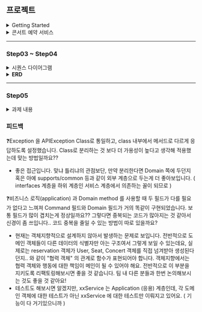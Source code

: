 ## 프로젝트
<details>

<summary>Getting Started</summary>

### Prerequisites

#### Running Docker Containers

`local` profile 로 실행하기 위하여 인프라가 설정되어 있는 Docker 컨테이너를 실행해주셔야 합니다.

```bash
docker-compose up -d
```
</details>

<details>
<summary>콘서트 예약 서비스</summary>

## Description

- **`콘서트 예약 서비스`**를 구현해 봅니다.
- 대기열 시스템을 구축하고, 예약 서비스는 작업가능한 유저만 수행할 수 있도록 해야합니다.
- 사용자는 좌석예약 시에 미리 충전한 잔액을 이용합니다.
- 좌석 예약 요청시에, 결제가 이루어지지 않더라도 일정 시간동안 다른 유저가 해당 좌석에 접근할 수 없도록 합니다.

## Requirements

- 아래 5가지 API 를 구현합니다.
    - 유저 토큰 발급 API
    - 예약 가능 날짜 / 좌석 API
    - 좌석 예약 요청 API
    - 잔액 충전 / 조회 API
    - 결제 API
- 각 기능 및 제약사항에 대해 단위 테스트를 반드시 하나 이상 작성하도록 합니다.
- 다수의 인스턴스로 어플리케이션이 동작하더라도 기능에 문제가 없도록 작성하도록 합니다.
- 동시성 이슈를 고려하여 구현합니다.
- 대기열 개념을 고려해 구현합니다.

## API Specs

1️⃣ **`주요` 유저 대기열 토큰 기능**

- 서비스를 이용할 토큰을 발급받는 API를 작성합니다.
- 토큰은 유저의 UUID 와 해당 유저의 대기열을 관리할 수 있는 정보 ( 대기 순서 or 잔여 시간 등 ) 를 포함합니다.
- 이후 모든 API 는 위 토큰을 이용해 대기열 검증을 통과해야 이용 가능합니다.

> 기본적으로 폴링으로 본인의 대기열을 확인한다고 가정하며, 다른 방안 또한 고려해보고 구현해 볼 수 있습니다.
*** 대기열 토큰 발급 API
* 대기번호 조회 API**
>

**2️⃣ `기본` 예약 가능 날짜 / 좌석 API**

- 예약가능한 날짜와 해당 날짜의 좌석을 조회하는 API 를 각각 작성합니다.
- 예약 가능한 날짜 목록을 조회할 수 있습니다.
- 날짜 정보를 입력받아 예약가능한 좌석정보를 조회할 수 있습니다.

> 좌석 정보는 1 ~ 50 까지의 좌석번호로 관리됩니다.
>

3️⃣ **`주요` 좌석 예약 요청 API**

- 날짜와 좌석 정보를 입력받아 좌석을 예약 처리하는 API 를 작성합니다.
- 좌석 예약과 동시에 해당 좌석은 그 유저에게 약 **5분**간 임시 배정됩니다. ( 시간은 정책에 따라 자율적으로 정의합니다. )
- 만약 배정 시간 내에 결제가 완료되지 않는다면 좌석에 대한 임시 배정은 해제되어야 한다.
- 누군가에게 점유된 동안에는 해당 좌석은 다른 사용자가 예약할 수 없어야 한다.

4️⃣ **`기본`**  **잔액 충전 / 조회 API**

- 결제에 사용될 금액을 API 를 통해 충전하는 API 를 작성합니다.
- 사용자 식별자 및 충전할 금액을 받아 잔액을 충전합니다.
- 사용자 식별자를 통해 해당 사용자의 잔액을 조회합니다.

5️⃣ **`주요` 결제 API**

- 결제 처리하고 결제 내역을 생성하는 API 를 작성합니다.
- 결제가 완료되면 해당 좌석의 소유권을 유저에게 배정하고 대기열 토큰을 만료시킵니다.

<aside>
💡 **KEY POINT**

</aside>

- 유저간 대기열을 요청 순서대로 정확하게 제공할 방법을 고민해 봅니다.
- 동시에 여러 사용자가 예약 요청을 했을 때, 좌석이 중복으로 배정 가능하지 않도록 합니다.
</details>

---

### Step03 ~ Step04
<details>
<summary>시퀀스 다이어그램</summary>

<details>
<summary><b>📌콘서트 조회 시퀀스 다이어그램</b></summary>
	
```mermaid
sequenceDiagram
  participant ConcertController
  ConcertController ->>+ ConcertService: 콘서트 목록 조회
  ConcertService ->>+ ConcertRepository: DB 조회 책임 위임
  ConcertRepository -->>- ConcertService: 콘서트 목록
  ConcertService -->>- ConcertController: 콘서트 목록 응답
  ConcertController ->>+ ConcertService: 콘서트 상세 조회
  ConcertService ->>+ ConcertRepository: DB 조회 책임 위임
  ConcertRepository -->>- ConcertService: 콘서트 상세 정보
  ConcertService -->>- ConcertController: 콘서트 상세 정보 응답
```
</details>

<details>
<summary><b>📌대기열 토큰 요청 시퀀스 다이어그램</b></summary>

```mermaid
sequenceDiagram
    autonumber
    Client ->> Token: 대기열 토큰 요청
    Token ->> Concert: 예매 가능 여부 조회
    opt if 콘서트 전체 매진됨
        Concert -->> Client: ALL_RESERVATED
    end
    Concert -->> Token: 콘서트 예매 가능
    Token ->> Queue: 대기열 Queue Add
    activate Queue
        Queue ->> Queue: 대기열 Queue Add
        Queue ->> Token: 
    deactivate Queue
    activate Token
        Token ->> Token: 토큰 생성
    deactivate Token
    Token -->> Client: 대기열 토큰 응답
```
</details>

<details>
<summary><b>📌대기열 확인 시퀀스 다이어그램</b></summary>

```mermaid
sequenceDiagram
    autonumber
    QueueController ->> QueueService: 대기열 조회 요청
    QueueService ->> QueueRepository: queue_id, 순번 조회
    alt if 유효하지 않은 데이터
        QueueRepository -->> QueueController: invalidTokenException
    else if 순서가 되지 않음
        QueueRepository -->> QueueService: queueNotReady
        QueueService -->> QueueController: queueNotReady
    else if 순서 도달
        activate QueueRepository
            QueueRepository -->> QueueRepository: Queue 상태 업데이트(대기 -> 진입)
        deactivate QueueRepository
        QueueRepository -->> QueueService: queueReady
        QueueService -->> QueueController: queueReady
    end
```
</details>

<details>
<summary><b>📌콘서트 날짜, 좌석 조회 시퀀스 다이어그램</b></summary>

```mermaid
sequenceDiagram
    autonumber
    Client ->> Concert: 콘서트 날짜/좌석 조회 요청
    Concert ->> Token: 토큰 검증 요청
    activate Token
        Token ->> Token: 토큰 복호화
    deactivate Token
    opt if Token 상태 == 대기중
        Token -->> Client: 대기열 확인 필요 Exception
    end
    Token -->> Concert: 검증 성공
    activate Concert
        Concert ->> Concert: 콘서트 날짜/좌석 조회
    deactivate Concert
    Concert -->> Client: 
```
</details>

<details>
<summary><b>📌콘서트 좌석 예약 시퀀스 다이어그램</b></summary>

```mermaid
sequenceDiagram
    autonumber
    Client ->> Concert: 콘서트 좌석 예약 요청
    activate Concert
    Concert ->> Token: 토큰 검증 요청
    deactivate Concert
    activate Token
        Token ->> Token: 토큰 복호화
    opt if Token 상태 == 대기중
        Token -->> Client: queueNotReadyException
    end
    Token -->> Concert: 검증 성공
    deactivate Token
    activate Concert
        Concert ->> Concert: 좌석 예약 가능여부 확인
    opt if 좌석 상태 == 예약됨 or 결제됨
        Concert -->> Client: seatAlreadyReservatedException
    end
    Concert ->> Reservation: 콘서트 좌석 예약 정보 저장
    deactivate Concert
    activate Reservation
        Reservation ->> Reservation: 좌석 예약 정보 저장
        Reservation -->> Concert: 
    deactivate Reservation
    activate Concert
        Concert ->> Concert: 좌석 상태 변경: "예약 불가"
    Concert ->> Queue: Queue polling
    deactivate Concert
    activate Queue
        Queue ->> Queue: Queue polling
        Queue -->> Concert: 
    deactivate Queue
    Concert -->> Client: 예약 성공
```
</details>

<details>
<summary><b>📌잔액 조회 시퀀스 다이어그램</b></summary>

```mermaid
sequenceDiagram
    autonumber
    PaymentController ->> PaymentService: 잔액 조회 요청
    PaymentService ->> PaymentRepostiry: 잔액 조회
    activate PaymentRepostiry
        PaymentRepostiry ->> PaymentRepostiry: DB 조회
        PaymentRepostiry -->> PaymentService: 
    deactivate PaymentRepostiry
    PaymentService -->> PaymentController: 잔액 응답
```
</details>

<details>
<summary><b>📌잔액 충전 시퀀스 다이어그램</b></summary>

```mermaid
sequenceDiagram
    autonumber
    PaymentController ->> PaymentService: 잔액 충전 요청
    activate PaymentService
        PaymentService ->> PaymentService: amount 검증
    deactivate PaymentService
    opt if 유효하지 않은 amount
        PaymentService -->> PaymentController: invalidAmountException
    end
    PaymentService ->> PaymentRepostiry: 잔액 충전
    activate PaymentRepostiry
        PaymentRepostiry ->> PaymentRepostiry: DB 업데이트
        PaymentRepostiry -->> PaymentService: 
    deactivate PaymentRepostiry
    PaymentService -->> PaymentController: 충전된 잔액 응답
```
</details>

<details>
<summary><b>📌좌석 결제 시퀀스 다이어그램</b></summary>

```mermaid
sequenceDiagram
    autonumber
    Client ->> Payment: 좌석 결제 요청
    activate Payment
        Payment ->> Reservation: 요청 확인
    deactivate Payment
    activate Reservation
        Reservation ->> Reservation: DB 조회
        alt if 조회 실패
            Reservation -->> Client: invalidReservationException
        else if 만료된 예약정보
            Reservation -->> Client: expiredReservationException
        end
    Reservation -->> Payment: 예약 정보
    deactivate Reservation
    activate Payment
        Payment ->> Payment: 좌석 가격, 잔금 비교
        opt if 좌석 가격 > 잔금
            Payment -->> Client: insufficiantBalanceExcpetion
        end
        Payment ->> Payment: 잔액 차감
        Payment ->> Reservation: 예약상태 변경 요청
    deactivate Payment
    activate Reservation
        Reservation ->> Reservation: 예약 상태 변경: "결제됨"
    deactivate Reservation
    activate Payment
    Reservation -->> Payment: 
    Payment -->> Client: 결제 완료
    deactivate Payment
```
</details>

<details>
<summary><b>📌예약상태 스케줄러 시퀀스 다이어그램</b></summary>

```mermaid
sequenceDiagram
    autonumber
    ReservationScheduler ->> ReservationRepository: 결제되지 않은 만료된 예약건 조회
    activate ReservationRepository
        ReservationRepository ->> ReservationRepository: DB 조회
        ReservationRepository -->> ReservationScheduler: 
    deactivate ReservationRepository
    ReservationScheduler ->> ReservationRepository: 만료된 예약건 상태 변경
    activate ReservationRepository
        ReservationRepository ->> ReservationRepository: 예약 상태 변경: "만료됨"
    deactivate ReservationRepository
    ReservationRepository -->> ReservationScheduler: 
    ReservationScheduler ->> ConcertRepository: 좌석 상태 변경
    activate ConcertRepository        
        ConcertRepository ->> ConcertRepository: 좌석 상태 변경: "예약 가능"
        ConcertRepository -->> ReservationScheduler: 
    deactivate ConcertRepository
```
</details>
</details>
<details>
<summary><b>ERD</b></summary>
	
![Image](https://github.com/user-attachments/assets/cf4c4d34-0edf-4c10-b967-4122ddd07fb3)

</details>

---

### Step05
<details>
<summary>과제 내용</summary>

-  각 시나리오별 하기 **비즈니스 로직** 개발 및 **단위 테스트** 작성
    - `e-commerce` : 상품 조회, 주문/결제 기능, 포인트 충전 기능
    - `concert` : 콘서트 조회, 예약/결제 기능, 포인트 충전 기능

> **단위 테스트** 는 반드시 대상 객체/기능 에 대한 의존성만 존재해야 함
</details>
 
### 피드백
❓Exception 을 APIException Class로 통일하고, class 내부에서 메서드로 다르게 응답하도록 설정했습니다.
Class로 분리하는 것 보다 더 가용성이 높다고 생각해 적용했는데 맞는 방법일까요??
* 좋은 접근입니다. 맞냐 틀리냐의 관점보단, 만약 분리한다면 Domain 쪽에 두던지 혹은 아예 supports/common 등과 같이 외부 계층으로 두는게 더 좋아보입니다. ( interfaces 계층을 하위 계층인 서비스 계층에서 의존하는 꼴이 되므로 )

❓비즈니스 로직(application) 과 Domain method 를 사용할 때 두 필드가 다를 필요가 없다고 느껴져 Command 필드와 Domain 필드가 거의 똑같이 구현되었습니다. 보통 필드가 많이 겹치는게 정상일까요?? 그렇다면 중복되는 코드가 많아지는 것 같아서 신경이 좀 쓰입니다.. 코드 중복을 줄일 수 있는 방법이 따로 있을까요?
* 현재는 객체지향적으로 설계하지 않아서 발생하는 문제로 보입니다. 전반적으로 도메인 객체들이 다른 데이터의 식별자만 아는 구조여서 그렇게 보일 수 있는데요, 실제로는 reservation 객체가 User, Seat, Concert 객체를 직접 넘겨받아 생성된다던지.. 와 같이 "협력 객체" 의 관계로 함수가 표현되어야 합니다. 객체지향에서는 협력 객체와 행동에 대한 책임이 메인이 될 수 있어야 해요. 전반적으로 이 부분을 지키도록 리팩토링해보시면 좋을 것 같습니다. 팀 내 다른 분들과 한번 논의해보시는 것도 좋을 것 같아요!
* 테스트도 해보시면 알겠지만, xxService 는 Application (응용) 계층인데, 각 도메인 객체에 대한 테스트가 아닌 xxService 에 대한 테스트만 이뤄지고 있어요. ( 기능이 다 거기있으니까 )
